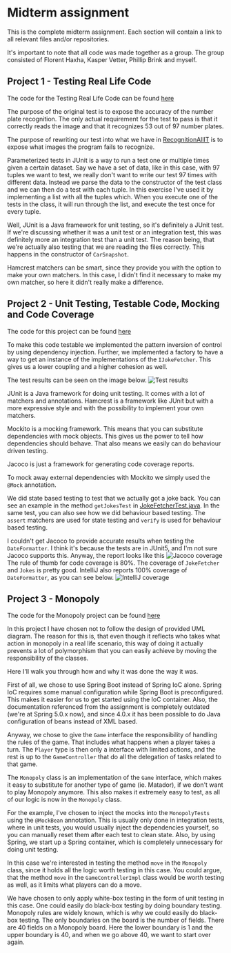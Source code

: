# Midterm assignment
This is the complete midterm assignment. Each section will contain a link to all relevant files 
and/or repositories.

It's important to note that all code was made together as a group. The group consisted of
Florent Haxha, Kasper Vetter, Phillip Brink and myself.

## Project 1 - Testing Real Life Code
The code for the Testing Real Life Code can be found [here](../master/RecognitionAllIT.java)

The purpose of the original test is to expose the accuracy of the number plate recognition.
The only actual requirement for the test to pass is that it correctly reads the image and that 
it recognizes 53 out of 97 number plates.

The purpose of rewriting our test into what we have in [RecognitionAllIT](../master/RecognitionAllIT.java)
is to expose what images the program fails to recognize.

Parameterized tests in JUnit is a way to run a test one or multiple times given a certain dataset.
Say we have a set of data, like in this case, with 97 tuples we want to test, we really don't want to write
our test 97 times with different data. Instead we parse the data to the constructor of the
test class and we can then do a test with each tuple.
In this exercise I've used it by implementing a list with all the tuples which. When you 
execute one of the tests in the class, it will run through the list, and execute the test
once for every tuple.

Well, JUnit is a Java framework for unit testing, so it's definitely a JUnit test.
If we're discussing whether it was a unit test or an integration test, this was definitely
more an integration test than a unit test. The reason being, that we're actually also
testing that we are reading the files correctly. This happens in the constructor of
`CarSnapshot`.

Hamcrest matchers can be smart, since they provide you with the option to make your own matchers.
In this case, I didn't find it necessary to make my own matcher, so here it didn't really make
a difference. 

## Project 2 - Unit Testing, Testable Code, Mocking and Code Coverage
The code for this project can be found [here](https://github.com/ziemerz/joke-fetcher)

To make this code testable we implemented the pattern inversion of control by using
dependency injection. Further, we implemented a factory to have a way to get an instance
of the implementations of the `IJokeFetcher`. This gives us a lower coupling and a higher
cohesion as well.

The test results can be seen on the image below.
![Test results](../master/test-cases.png)

JUnit is a Java framework for doing unit testing. It comes with a lot of matchers
and annotations. Hamcrest is a framework like JUnit but with a more expressive style
and with the possibility to implement your own matchers.

Mockito is a mocking framework. This means that you can substitute dependencies with mock
objects. This gives us the power to tell how dependencies should behave. That also means we
easily can do behaviour driven testing.

Jacoco is just a framework for generating code coverage reports.

To mock away external dependencies with Mockito we simply used the `@Mock` annotation.

We did state based testing to test that we actually got a joke back. You can see an example
in the method `getJokesTest` in [JokeFetcherTest.java](https://github.com/ziemerz/joke-fetcher/blob/master/src/main/java/testex/JokeFetcher.java). 
In the same test, you can also see how we did behaviour based testing. The `assert` matchers
are used for state testing and `verify` is used for behaviour based testing.

I couldn't get Jacoco to provide accurate results when testing the `DateFormatter`.
I think it's because the tests are in JUnit5, and I'm not sure Jacoco supports this.
Anyway, the report looks like this ![Jacoco coverage](../master/jacoco.png)
The rule of thumb for code coverage is 80%. The coverage of `JokeFetcher` and `Jokes` 
is pretty good. IntelliJ also reports 100% coverage of `DateFormatter`, as you can see below.
![IntelliJ coverage](../master/intellij-coverage.png)



## Project 3 - Monopoly
The code for the Monopoly project can be found [here](https://github.com/ziemerz/monopoly)

In this project I have chosen not to follow the design of provided UML diagram. 
The reason for this is, that even though it reflects who takes what action in monopoly in 
a real life scenario, this way of doing it actually prevents a lot of polymorphism that you
can easily achieve by moving the responsibility of the classes. 

Here I'll walk you through how and why it was done the way it was. 

First of all, we chose to use Spring Boot instead of Spring IoC alone. Spring IoC requires
some manual configuration while Spring Boot is preconfigured. This makes it easier for us
to get started using the IoC container. 
Also, the documentation referenced from the assignment is completely outdated 
(we're at Spring 5.0.x now), and since 4.0.x it has been possible to do Java configuration
of beans instead of XML based. 

Anyway, we chose to give the `Game` interface the responsibility of handling the rules of the game.
That includes what happens when a player takes a turn. The `Player` type is then only a interface
with limited actions, and the rest is up to the `GameController` that do all the delegation of
tasks related to that game. 

The `Monopoly` class is an implementation of the `Game` interface, which makes it easy to
substitute for another type of game (ie. Matador), if we don't want to play Monopoly anymore.
This also makes it extremely easy to test, as all of our logic is now in the `Monopoly` class.

For the example, I've chosen to inject the mocks into the `MonopolyTests` using the `@MockBean`
annotation. This is usually only done in integration tests, where in unit tests, you would
usually inject the dependencies yourself, so you can manually reset them after each test to
clean state. Also, by using Spring, we start up a Spring container, which is completely
 unnecessary for doing unit testing.
 
In this case we're interested in testing the method `move` in the `Monopoly` class, since it
holds all the logic worth testing in this case. You could argue, that the method `move` in 
the `GameControllerImpl` class would be worth testing as well, as it limits what players
can do a move. 

We have chosen to only apply white-box testing in the form of unit testing in this case.
One could easily do black-box testing by doing boundary testing. Monopoly rules are widely
known, which is why we could easily do black-box testing.
The only boundaries on the board is the number of fields. There are 40 fields on a Monopoly
board. Here the lower boundary is 1 and the upper boundary is 40, and when we go above 40,
we want to start over again.
 